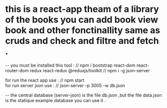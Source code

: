 # this is a react-app theam of a library of the books you can add book view book and other fonctinallity same as cruds and check and filtre and fetch .

-- you must be installed this tool :
  // npm i bootstrap react-dom react-router-dom redux react-redux @reduxjs/toolkit
  // npm i -g json-server

for run the react app use :
  // npm start  
for run server json use :
  // json-server -p 3005 -w db.json

-- the central database (server-json) is the file db.json ,but the file data.json is the statique example database you can use it .

